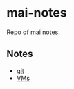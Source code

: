 # mai-notes

Repo of mai notes.

## Notes

- [git](https://github.com/CursoIntegralLinux/mai-notes/blob/main/git.md)
- [VMs](https://github.com/CursoIntegralLinux/mai-notes/blob/main/vms.md)
